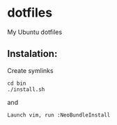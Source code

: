 dotfiles
========

My Ubuntu dotfiles

## Instalation:
Create symlinks
```
cd bin
./install.sh
```

and
```
Launch vim, run :NeoBundleInstall
```
